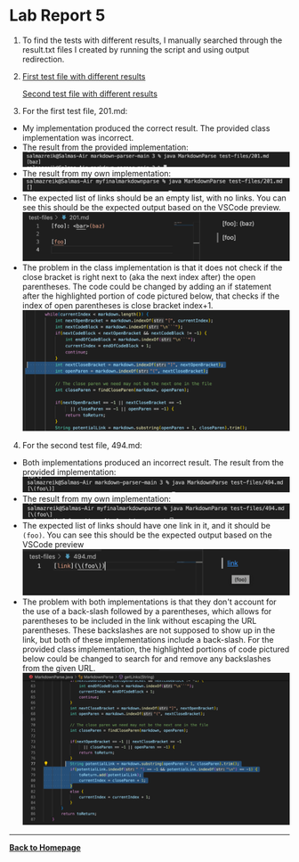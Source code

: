 # Lab Report 5
1. To find the tests with different results, I manually searched through the result.txt files I created by running the script and using output redirection.
2. [First test file with different results](https://github.com/nidhidhamnani/markdown-parser/blob/main/test-files/201.md)

    [Second test file with different results](https://github.com/nidhidhamnani/markdown-parser/blob/main/test-files/494.md)
3. For the first test file, 201.md:
- My implementation produced the correct result. The provided class implementation was incorrect. 
- The result from the provided implementation: ![201result1](201result1.png)
- The result from my own implementation: ![201result2](201result2.png)
- The expected list of links should be an empty list, with no links. You can see this should be the expected output based on the VSCode preview. ![expected](201expected.png)
- The problem in the class implementation is that it does not check if the close bracket is right next to (aka the next index after) the open parentheses. The code could be changed by adding an if statement after the highlighted portion of code pictured below, that checks if the index of open parentheses is close bracket index+1. ![highlighted](201highlight.png)
4. For the second test file, 494.md:
- Both implementations produced an incorrect result.
The result from the provided implementation: ![494provided](494otherresult.png)
- The result from my own implementation: ![201result2](494myresult.png)
- The expected list of links should have one link in it, and it should be `(foo)`. You can see this should be the expected output based on the VSCode preview ![494preview](494preview.png)
- The problem with both implementations is that they don't account for the use of a back-slash followed by a parentheses, which allows for parentheses to be included in the link without escaping the URL parentheses. These backslashes are not supposed to show up in the link, but both of these implementations include a back-slash. For the provided class implementation, the highlighted portions of code pictured below could be changed to search for and remove any backslashes from the given URL. ![Image](494highlight.png)


---

[**Back to Homepage**](https://szreik.github.io/cse15l-lab-reports)